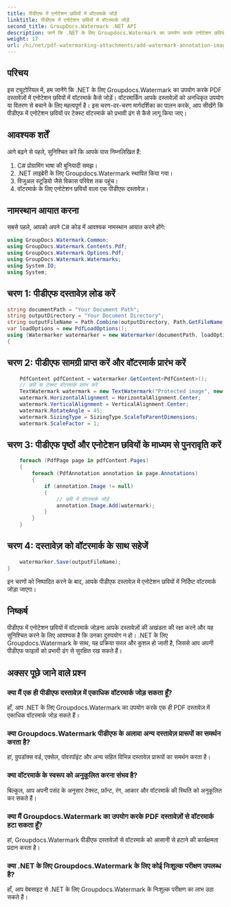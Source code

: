 ```yaml
---
title: पीडीएफ में एनोटेशन छवियों में वॉटरमार्क जोड़ें
linktitle: पीडीएफ में एनोटेशन छवियों में वॉटरमार्क जोड़ें
second_title: GroupDocs.Watermark .NET API
description: जानें कि .NET के लिए Groupdocs.Watermark का उपयोग करके एनोटेशन छवियों में वॉटरमार्क जोड़कर अपने PDF दस्तावेज़ों को कैसे सुरक्षित रखें।
weight: 17
url: /hi/net/pdf-watermarking-attachments/add-watermark-annotation-images-pdf/
---
```

## परिचय
इस ट्यूटोरियल में, हम जानेंगे कि .NET के लिए Groupdocs.Watermark का उपयोग करके PDF दस्तावेज़ों में एनोटेशन छवियों में वॉटरमार्क कैसे जोड़ें। वॉटरमार्किंग आपके दस्तावेज़ों को अनधिकृत उपयोग या वितरण से बचाने के लिए महत्वपूर्ण है। इस चरण-दर-चरण मार्गदर्शिका का पालन करके, आप सीखेंगे कि पीडीएफ में एनोटेशन छवियों पर टेक्स्ट वॉटरमार्क को प्रभावी ढंग से कैसे लागू किया जाए।
## आवश्यक शर्तें
आगे बढ़ने से पहले, सुनिश्चित करें कि आपके पास निम्नलिखित हैं:
1. C# प्रोग्रामिंग भाषा की बुनियादी समझ।
2. .NET लाइब्रेरी के लिए Groupdocs.Watermark स्थापित किया गया।
3. विजुअल स्टूडियो जैसे विकास परिवेश तक पहुंच।
4. वॉटरमार्क के लिए एनोटेशन छवियों वाला एक पीडीएफ दस्तावेज़।

## नामस्थान आयात करना
सबसे पहले, आपको अपने C# कोड में आवश्यक नामस्थान आयात करने होंगे:
```csharp
using GroupDocs.Watermark.Common;
using GroupDocs.Watermark.Contents.Pdf;
using GroupDocs.Watermark.Options.Pdf;
using GroupDocs.Watermark.Watermarks;
using System.IO;
using System;
```
## चरण 1: पीडीएफ दस्तावेज़ लोड करें
```csharp
string documentPath = "Your Document Path";
string outputDirectory = "Your Document Directory";
string outputFileName = Path.Combine(outputDirectory, Path.GetFileName(documentPath));
var loadOptions = new PdfLoadOptions();
using (Watermarker watermarker = new Watermarker(documentPath, loadOptions))
{
```
## चरण 2: पीडीएफ सामग्री प्राप्त करें और वॉटरमार्क प्रारंभ करें
```csharp
    PdfContent pdfContent = watermarker.GetContent<PdfContent>();
    // छवि या टेक्स्ट वॉटरमार्क प्रारंभ करें
    TextWatermark watermark = new TextWatermark("Protected image", new Font("Arial", 8));
    watermark.HorizontalAlignment = HorizontalAlignment.Center;
    watermark.VerticalAlignment = VerticalAlignment.Center;
    watermark.RotateAngle = 45;
    watermark.SizingType = SizingType.ScaleToParentDimensions;
    watermark.ScaleFactor = 1;
```
## चरण 3: पीडीएफ पृष्ठों और एनोटेशन छवियों के माध्यम से पुनरावृति करें
```csharp
    foreach (PdfPage page in pdfContent.Pages)
    {
        foreach (PdfAnnotation annotation in page.Annotations)
        {
            if (annotation.Image != null)
            {
                // छवि में वॉटरमार्क जोड़ें
                annotation.Image.Add(watermark);
            }
        }
    }
```
## चरण 4: दस्तावेज़ को वॉटरमार्क के साथ सहेजें
```csharp
    watermarker.Save(outputFileName);
}
```
इन चरणों को निष्पादित करने के बाद, आपके पीडीएफ दस्तावेज़ में एनोटेशन छवियों में निर्दिष्ट वॉटरमार्क जोड़ा जाएगा।

## निष्कर्ष
पीडीएफ में एनोटेशन छवियों में वॉटरमार्क जोड़ना आपके दस्तावेज़ों की अखंडता की रक्षा करने और यह सुनिश्चित करने के लिए आवश्यक है कि उनका दुरुपयोग न हो। .NET के लिए Groupdocs.Watermark के साथ, यह प्रक्रिया सरल और कुशल हो जाती है, जिससे आप अपनी पीडीएफ फाइलों को प्रभावी ढंग से सुरक्षित रख सकते हैं।
## अक्सर पूछे जाने वाले प्रश्न
### क्या मैं एक ही पीडीएफ दस्तावेज़ में एकाधिक वॉटरमार्क जोड़ सकता हूँ?
हाँ, आप .NET के लिए Groupdocs.Watermark का उपयोग करके एक ही PDF दस्तावेज़ में एकाधिक वॉटरमार्क जोड़ सकते हैं।
### क्या Groupdocs.Watermark पीडीएफ के अलावा अन्य दस्तावेज़ प्रारूपों का समर्थन करता है?
हां, ग्रुपडॉक्स वर्ड, एक्सेल, पॉवरपॉइंट और अन्य सहित विभिन्न दस्तावेज़ प्रारूपों का समर्थन करता है।
### क्या वॉटरमार्क के स्वरूप को अनुकूलित करना संभव है?
बिल्कुल, आप अपनी पसंद के अनुसार टेक्स्ट, फ़ॉन्ट, रंग, आकार और वॉटरमार्क की स्थिति को अनुकूलित कर सकते हैं।
### क्या मैं Groupdocs.Watermark का उपयोग करके PDF दस्तावेज़ों से वॉटरमार्क हटा सकता हूँ?
हां, Groupdocs.Watermark पीडीएफ दस्तावेज़ों से वॉटरमार्क को आसानी से हटाने की कार्यक्षमता प्रदान करता है।
### क्या .NET के लिए Groupdocs.Watermark के लिए कोई निःशुल्क परीक्षण उपलब्ध है?
हाँ, आप वेबसाइट से .NET के लिए Groupdocs.Watermark के निःशुल्क परीक्षण का लाभ उठा सकते हैं।